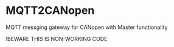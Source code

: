 MQTT2CANopen
============

MQTT messging gateway for CANopen with Master functionality


!BEWARE THIS IS NON-WORKING CODE
